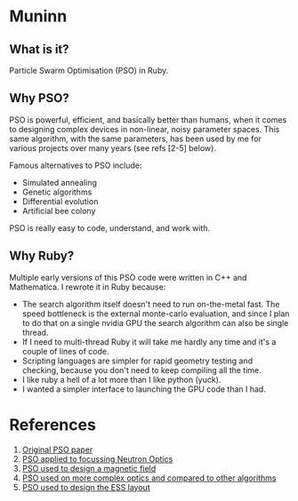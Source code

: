 # Muninn


## What is it?

Particle Swarm Optimisation (PSO) in Ruby.


## Why PSO?

PSO is powerful, efficient, and basically better than humans, when it
comes to designing complex devices in non-linear, noisy parameter
spaces.  This same algorithm, with the same parameters, has been used
by me for various projects over many years (see refs [2-5] below).

Famous alternatives to PSO include:

* Simulated annealing 
* Genetic algorithms
* Differential evolution
* Artificial bee colony

PSO is really easy to code, understand, and work with.


## Why Ruby?

Multiple early versions of this PSO code were written in C++ and
Mathematica.  I rewrote it in Ruby because:

* The search algorithm itself doesn't need to run on-the-metal fast.
  The speed bottleneck is the external monte-carlo evaluation, and
  since I plan to do that on a single nvidia GPU the search algorithm
  can also be single thread.
* If I need to multi-thread Ruby it will take me hardly any time and
  it's a couple of lines of code.
* Scripting languages are simpler for rapid geometry testing and
  checking, because you don't need to keep compiling all the time.
* I like ruby a hell of a lot more than I like python (yuck).
* I wanted a simpler interface to launching the GPU code than I had.
  

# References

1. [Original PSO paper](https://doi.org/10.1109%2FICNN.1995.488968)
2. [PSO applied to focussing Neutron
   Optics](https://doi.org/10.1107/S0021889809003483)
3. [PSO used to design a magnetic
   field](https://doi.org/10.1016/j.physb.2010.11.054)
4. [PSO used on more complex optics and compared to other
   algorithms](https://doi.org/10.1088/1742-6596/528/1/012006)
5. [PSO used to design the ESS
   layout](https://doi.org/10.1088/2399-6528/ab8782)
